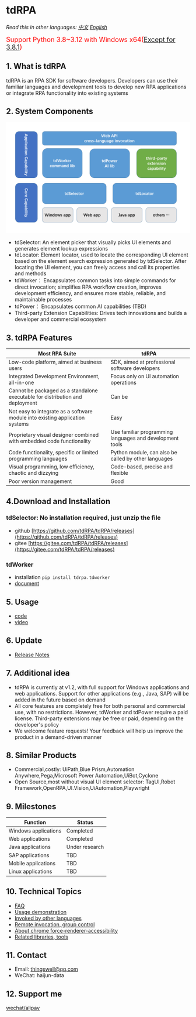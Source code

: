 # tdRPA

*Read this in other languages: [中文](./README_cn.md) [English](./README.md)*

<span style="color:red;font-size:18px">Support Python 3.8~3.12 with Windows x64([Except for 3.8.1](https://github.com/yinkaisheng/Python-UIAutomation-for-Windows))</span>

## 1. What is tdRPA
tdRPA is an RPA SDK for software developers. Developers can use their familiar languages and development tools to develop new RPA applications or integrate RPA functionality into existing systems

## 2. System Components
![tdRPA架构](./market/tdRPA_architecture.png)
- tdSelector: An element picker that visually picks UI elements and generates element lookup expressions
- tdLocator: Element locator, used to locate the corresponding UI element based on the element search expression generated by tdSelector. After locating the UI element, you can freely access and call its properties and methods
- tdWorker： Encapsulates common tasks into simple commands for direct invocation; simplifies RPA workflow creation, improves development efficiency, and ensures more stable, reliable, and maintainable processes
- tdPower： Encapsulates common AI capabilities (TBD)
- Third-party Extension Capabilities: Drives tech innovations and builds a developer and commercial ecosystem

## 3. tdRPA Features
|**Most RPA Suite**   |  **tdRPA** |
| ------------ | ------------ |
|Low-code platform, aimed at business users|SDK, aimed at professional software developers|
|Integrated Development Environment, all-in-one|Focus only on UI automation operations|
|Cannot be packaged as a standalone executable for distribution and deployment|Can be|
|Not easy to integrate as a software module into existing application systems|Easy|
|Proprietary visual designer combined with embedded code functionality|Use familiar programming languages and development tools|
|Code functionality, specific or limited programming languages|Python module, can also be called by other languages|
|Visual programming, low efficiency, chaotic and dizzying|Code-based, precise and flexible|
|Poor version management|Good|

## 4.Download and Installation
### tdSelector: No installation required, just unzip the file
- github [https://github.com/tdRPA/tdRPA/releases](https://github.com/tdRPA/tdRPA/releases)
- gitee [https://gitee.com/tdRPA/tdRPA/releases](https://gitee.com/tdRPA/tdRPA/releases)
### tdWorker
- installation `pip install tdrpa.tdworker`
- [document](https://gitee.com/tdworker/command/wikis/pages)

## 5. Usage
- [code](./demo)
- [video](https://space.bilibili.com/27639838/lists/2460456)

## 6. Update
- [Release Notes](./release)

## 7. Additional idea
- tdRPA is currently at v1.2, with full support for Windows applications and web applications. Support for other applications (e.g., Java, SAP) will be added in the future based on demand
- All core features are completely free for both personal and commercial use, with no restrictions. However, tdWorker and tdPower require a paid license. Third-party extensions may be free or paid, depending on the developer's policy
- We welcome feature requests! Your feedback will help us improve the product in a demand-driven manner

## 8. Similar Products
- Commercial,costly: UiPath,Blue Prism,Automation Anywhere,Pega,Microsoft Power Automation,UiBot,Cyclone
- Open Source,most without visual UI element selector: TagUI,Robot Framework,OpenRPA,UI.Vision,UiAutomation,Playwright

## 9. Milestones
|**Function**   |  **Status** |
| ------------ | ------------ |
|Windows applications| Completed |
|Web applications| Completed |
|Java applications| Under research |
|SAP applications| TBD |
|Mobile applications| TBD |
|Linux applications| TBD |

## 10. Technical Topics
- [FAQ](./topic/faq.md)
- [Usage demonstration](./topic/demo.md)
- [Invoked by other languages](./topic/interop.md)
- [Remote invocation, group control](./topic/rpc.md)
- [About chrome force-renderer-accessibility](./topic/chrome.md)
- [Related libraries, tools](./topic/toolset.md)

## 11. Contact
- Email: thingswell@qq.com
- WeChat: haijun-data

## 12. Support me
[wechat/alipay](./topic/zan.md)